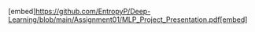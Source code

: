 [embed]https://github.com/EntropyP/Deep-Learning/blob/main/Assignment01/MLP_Project_Presentation.pdf[embed]
